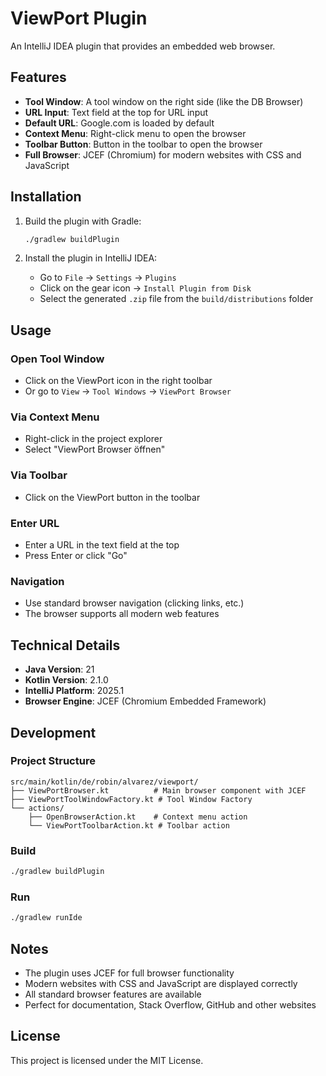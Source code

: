 # ViewPort Plugin

An IntelliJ IDEA plugin that provides an embedded web browser.

## Features

- **Tool Window**: A tool window on the right side (like the DB Browser)
- **URL Input**: Text field at the top for URL input
- **Default URL**: Google.com is loaded by default
- **Context Menu**: Right-click menu to open the browser
- **Toolbar Button**: Button in the toolbar to open the browser
- **Full Browser**: JCEF (Chromium) for modern websites with CSS and JavaScript

## Installation

1. Build the plugin with Gradle:
   ```bash
   ./gradlew buildPlugin
   ```

2. Install the plugin in IntelliJ IDEA:
   - Go to `File` → `Settings` → `Plugins`
   - Click on the gear icon → `Install Plugin from Disk`
   - Select the generated `.zip` file from the `build/distributions` folder

## Usage

### Open Tool Window
- Click on the ViewPort icon in the right toolbar
- Or go to `View` → `Tool Windows` → `ViewPort Browser`

### Via Context Menu
- Right-click in the project explorer
- Select "ViewPort Browser öffnen"

### Via Toolbar
- Click on the ViewPort button in the toolbar

### Enter URL
- Enter a URL in the text field at the top
- Press Enter or click "Go"

### Navigation
- Use standard browser navigation (clicking links, etc.)
- The browser supports all modern web features

## Technical Details

- **Java Version**: 21
- **Kotlin Version**: 2.1.0
- **IntelliJ Platform**: 2025.1
- **Browser Engine**: JCEF (Chromium Embedded Framework)

## Development

### Project Structure
```
src/main/kotlin/de/robin/alvarez/viewport/
├── ViewPortBrowser.kt          # Main browser component with JCEF
├── ViewPortToolWindowFactory.kt # Tool Window Factory
└── actions/
    ├── OpenBrowserAction.kt    # Context menu action
    └── ViewPortToolbarAction.kt # Toolbar action
```

### Build
```bash
./gradlew buildPlugin
```

### Run
```bash
./gradlew runIde
```

## Notes

- The plugin uses JCEF for full browser functionality
- Modern websites with CSS and JavaScript are displayed correctly
- All standard browser features are available
- Perfect for documentation, Stack Overflow, GitHub and other websites

## License

This project is licensed under the MIT License.
